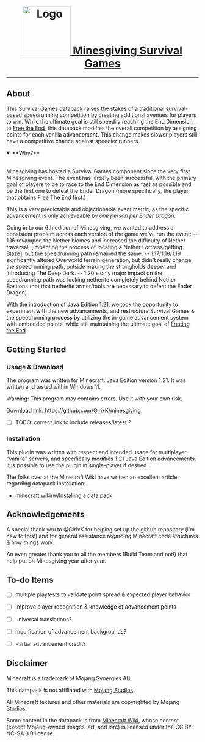 <h1 align="center">
  <a href="https://minesgiving.net/img/icon.svg">
    <img src="https://minesgiving.net/img/icon.svg" alt="Logo" width="125" height="125">
  Minesgiving Survival Games</a>
</h1>

---

## About

This Survival Games datapack raises the stakes of a traditional survival-based speedrunning competition by creating additional avenues for players to win. While the ultimate goal is still speedily reaching the End Dimension to [Free the End](https://minecraft.wiki/w/Tutorials/Advancement_guide/The_End_tab#Free_the_End), this datapack modifies the overall competition by assigning points for each vanilla advancement. This change makes slower players still have a competitive chance against speedier runners. 


<details open>
<summary>**Why?** </summary>
<br>

Minesgiving has hosted a Survival Games component since the very first Minesgiving event. The event has largely been successful, with the primary goal of players to be to race to the End Dimension as fast as possible and be the first one to defeat the Ender Dragon (more specifically, the player that obtains [Free The End](https://minecraft.wiki/w/Tutorials/Advancement_guide/The_End_tab#Free_the_End) first.)

This is a very predictable and objectionable event metric, as the specific advancement is only achieveable by *one person per Ender Dragon*. 

Going in to our 6th edition of Minesgiving, we wanted to address a consistent problem across each version of the game we've run the event:
-- 1.16 revamped the Nether biomes and increased the difficulty of Nether traversal, [impacting the process of locating a Nether Fortress/getting Blaze], but the speedrunning path remained the same.
-- 1.17/1.18/1.19 signficantly altered Overworld terrain generation, but didn't really change the speedrunning path, outside making the strongholds deeper and introducing The Deep Dark.
-- 1.20's only major impact on the speedrunning path was locking netherite completely behind Nether Bastions (not that netherite armor/tools are necessary to defeat the Ender Dragon)

With the introduction of Java Edition 1.21, we took the opportunity to experiment with the new advancements, and restructure Survival Games & the speedrunning process by utilizing the in-game advancement system with embedded points, while still maintaining the ultimate goal of [Freeing the End](https://minecraft.wiki/w/Tutorials/Advancement_guide/The_End_tab#Free_the_End). 
</details>


## Getting Started

### Usage & Download
The program was written for Minecraft: Java Edition version 1.21. 
It was written and tested within Windows 11. 

Warning: This program may contains errors. Use it with your own risk.

Download link: https://github.com/GirixK/minesgiving 
 - [ ] TODO: correct link to include releases/latest ?

### Installation
This plugin was written with respect and intended usage for multiplayer "vanilla" servers, and specifically modifies 1.21 Java Edition advancements. It is possible to use the plugin in single-player if desired. 

The folks over at the Minecraft Wiki have written an excellent article regarding datapack installation:
- [minecraft.wiki/w/Installing a data pack](https://minecraft.wiki/w/Tutorials/Installing_a_data_pack)

## Acknowledgements

A special thank you to @GirixK for helping set up the github repository (i'm new to this!) and for general assistance regarding Minecraft code structures & how things work.

An even greater thank you to all the members (Build Team and not!) that help put on Minesgiving year after year. 

## To-do Items
- [ ] multiple playtests to validate point spread & expected player behavior
- [ ] Improve player recognition & knowledge of advancement points
 - [ ] universal translations?
 - [ ] modification of advancement backgrounds?
- [ ] Partial advancement credit?


## Disclaimer
Minecraft is a trademark of Mojang Synergies AB.

This datapack is not affiliated with [Mojang Studios](www.minecraft.net).

All Minecraft textures and other materials are copyrighted by Mojang Studios.

Some content in the datapack is from [Minecraft Wiki](https://minecraft.wiki/w/Minecraft_Wiki), whose content (except Mojang-owned images, art, and lore) is licensed under the CC BY-NC-SA 3.0 license.